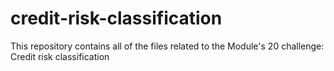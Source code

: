 # credit-risk-classification
This repository contains all of the files related to the Module's 20 challenge: Credit risk classification
